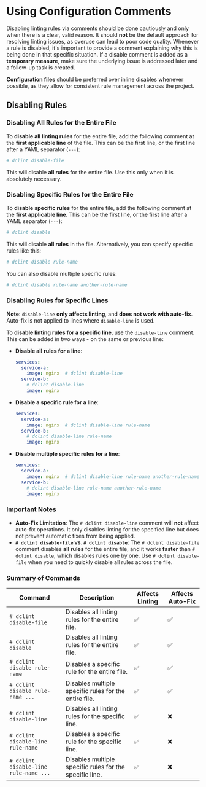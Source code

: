 # Using Configuration Comments

Disabling linting rules via comments should be done cautiously and only when there is a clear, valid reason. It should
**not** be the default approach for resolving linting issues, as overuse can lead to poor code quality. Whenever a rule
is disabled, it's important to provide a comment explaining why this is being done in that specific situation. If a
disable comment is added as a **temporary measure**, make sure the underlying issue is addressed later and a follow-up
task is created.

**Configuration files** should be preferred over inline disables whenever possible, as they allow for consistent rule
management across the project.

## Disabling Rules

### Disabling All Rules for the Entire File

To **disable all linting rules** for the entire file, add the following comment at the **first applicable line** of the
file. This can be the first line, or the first line after a YAML separator (`---`):

```yaml
# dclint disable-file
```

This will disable **all rules** for the entire file. Use this only when it is absolutely necessary.

### Disabling Specific Rules for the Entire File

To **disable specific rules** for the entire file, add the following comment at the **first applicable line**. This can
be the first line, or the first line after a YAML separator (`---`):

```yaml
# dclint disable
```

This will disable **all rules** in the file. Alternatively, you can specify specific rules like this:

```yaml
# dclint disable rule-name
```

You can also disable multiple specific rules:

```yaml
# dclint disable rule-name another-rule-name
```

### Disabling Rules for Specific Lines

**Note**: `disable-line` **only affects linting**, and **does not work with auto-fix**. Auto-fix is not applied to lines
where `disable-line` is used.

To **disable linting rules for a specific line**, use the `disable-line` comment. This can be added in two ways - on the
same or previous line:

- **Disable all rules for a line**:

  ```yaml
  services:
    service-a:
      image: nginx  # dclint disable-line
    service-b:
      # dclint disable-line
      image: nginx
  ```

- **Disable a specific rule for a line**:

  ```yaml
  services:
    service-a:
      image: nginx  # dclint disable-line rule-name
    service-b:
      # dclint disable-line rule-name
      image: nginx
  ```

- **Disable multiple specific rules for a line**:

  ```yaml
  services:
    service-a:
      image: nginx  # dclint disable-line rule-name another-rule-name
    service-b:
      # dclint disable-line rule-name another-rule-name
      image: nginx
  ```

### **Important Notes**

- **Auto-Fix Limitation**: The `# dclint disable-line` comment will **not** affect auto-fix operations. It only disables
  linting for the specified line but does not prevent automatic fixes from being applied.
- **`# dclint disable-file` vs. `# dclint disable`**: The `# dclint disable-file` comment disables **all rules** for the
  entire file, and it works **faster** than `# dclint disable`, which disables rules one by one. Use
  `# dclint disable-file` when you need to quickly disable all rules across the file.

### **Summary of Commands**

| Command                               | Description                                             | Affects Linting    | Affects Auto-Fix   |
| ------------------------------------- | ------------------------------------------------------- | ------------------ | ------------------ |
| `# dclint disable-file`               | Disables all linting rules for the entire file.         | :white_check_mark: | :white_check_mark: |
| `# dclint disable`                    | Disables all linting rules for the entire file.         | :white_check_mark: | :white_check_mark: |
| `# dclint disable rule-name`          | Disables a specific rule for the entire file.           | :white_check_mark: | :white_check_mark: |
| `# dclint disable rule-name ...`      | Disables multiple specific rules for the entire file.   | :white_check_mark: | :white_check_mark: |
| `# dclint disable-line`               | Disables all linting rules for the specific line.       | :white_check_mark: | :x:                |
| `# dclint disable-line rule-name`     | Disables a specific rule for the specific line.         | :white_check_mark: | :x:                |
| `# dclint disable-line rule-name ...` | Disables multiple specific rules for the specific line. | :white_check_mark: | :x:                |
